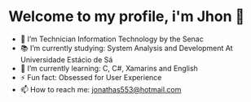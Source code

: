 # Welcome to my profile, i'm Jhon 👋


- 🎉 I’m Technician Information Technology by the Senac
- 📚 I’m currently studying: System Analysis and Development At Universidade Estácio de Sá
- 🌱 I’m currently learning: C, C#, Xamarins and English
- ⚡ Fun fact: Obsessed for User Experience
- 📫 How to reach me: jonathas553@hotmail.com

